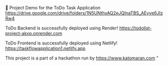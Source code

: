 📌 Project Demo for the ToDo Task Application
 https://drive.google.com/drive/folders/1N5UNthvAQ2eJQInaTBS_AEyve6JlzRw4


ToDo Backend is successfully deployed using Render!
https://todolist-project-akxp.onrender.com

ToDo Frontend is successfully deployed using Netlify!
https://taskflowapplication1.netlify.app

This project is a part of a hackathon run by 
https://www.katomaran.com ”
